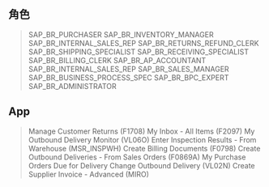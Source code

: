 ## 角色
> SAP_BR_PURCHASER
> SAP_BR_INVENTORY_MANAGER
> SAP_BR_INTERNAL_SALES_REP
> SAP_BR_RETURNS_REFUND_CLERK
> SAP_BR_SHIPPING_SPECIALIST
> SAP_BR_RECEIVING_SPECIALIST
> SAP_BR_BILLING_CLERK
> SAP_BR_AP_ACCOUNTANT
> SAP_BR_INTERNAL_SALES_REP
> SAP_BR_SALES_MANAGER
> SAP_BR_BUSINESS_PROCESS_SPEC
> SAP_BR_BPC_EXPERT
> SAP_BR_ADMINISTRATOR
## App
> Manage Customer Returns (F1708)
> My Inbox - All Items (F2097)
> My Outbound Delivery Monitor (VL06O)
> Enter Inspection Results - From Warehouse (MSR_INSPWH)
> Create Billing Documents (F0798)
> Create Outbound Deliveries - From Sales Orders (F0869A)
> My Purchase Orders Due for Delivery
> Change Outbound Delivery (VL02N)
> Create Supplier Invoice - Advanced (MIRO)
